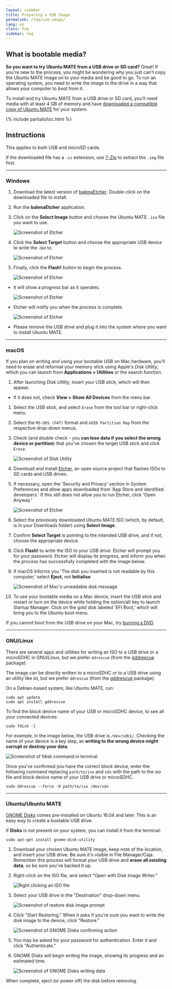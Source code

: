 ```yaml
---
layout: sidebar
title: Preparing a USB Image
permalink: /faq/usb-image/
lang: en
class: faq
sidebar: faq
---
```


## What is bootable media?

**So you want to try Ubuntu MATE from a USB drive or SD card?** Great! If you're new to the process, you might be wondering why you just can't copy the Ubuntu MATE image on to your media and be good to go. To run an operating system, you need to write the image to the drive in a way that allows your computer to boot from it.

To install and try Ubuntu MATE from a USB drive or SD card, you'll need media with at least 4 GB of memory and have [downloaded a compatible copy of Ubuntu MATE](/faq/downloads/) for your system.

{% include partials/toc.html %}


## Instructions

This applies to both USB and microSD cards.

If the downloaded file has a `.xz` extension, use [7-Zip](http://www.7-zip.org/) to extract the `.img` file first.

---

### Windows

1. Download the latest version of [balenaEtcher](https://www.balena.io/etcher/). Double-click on the downloaded file to install.

2. Run the **balenaEtcher** application.

3. Click on the **Select Image** button and choose the Ubuntu MATE `.iso` file you want to use.

    ![Screenshot of Etcher](/images/faq/bootable/Etcher-Select-Image.png)

4. Click the **Select Target** button and choose the appropriate USB device to write the .iso to.

    ![Screenshot of Etcher](/images/faq/bootable/Etcher-Select-target.png)

5. Finally, click the **Flash!** button to begin the process.

    ![Screenshot of Etcher](/images/faq/bootable/Etcher-Flash.png)

* It will show a progress bar as it operates.

    ![Screenshot of Etcher](/images/faq/bootable/Etcher-running.png)

* Etcher will notify you when the process is complete.

    ![Screenshot of Etcher](/images/faq/bootable/Etcher-complete.png)

* Please remove the USB drive and plug it into the system where you want to install Ubuntu MATE.


---

### macOS

If you plan on writing *and* using your bootable USB on Mac hardware, you'll need to erase and reformat your memory stick using Apple's *Disk Utility*, which you can launch from **Applications > Utilities** or the search function.

1. After launching *Disk Utility*, insert your USB stick, which will then appear.
  * If it does not, check **View > Show All Devices** from the menu bar.
1. Select the USB stick, and select `Erase` from the tool bar or right-click menu.
1. Select the `MS-DOS (FAT)` format and `GUID Partition Map` from the respective drop-down menus.
1. Check (and double check - you **can lose data if you select the wrong device or partition**) that you've chosen the target USB stick and click `Erase`.

    ![Screenshot of Disk Utility](/images/faq/bootable/disk-utility.png)

1. Download and install [Etcher](https://www.balena.io/etcher/), an open source project that flashes ISOs to SD cards and USB drives.
1. If necessary, open the 'Security and Privacy' section in System Preferences and allow apps downloaded from 'App Store and identified developers.' If this still does not allow you to run Etcher, click 'Open Anyway.'

    ![Screenshot of Etcher](/images/faq/bootable/open-etcher.png)

1. Select the previously downloaded Ubuntu MATE ISO (which, by default, is in your Downloads folder) using **Select Image**.
1. Confirm **Select Target** is pointing to the intended USB drive, and if not, choose the appropriate device.
1. Click **Flash!** to write the ISO to your USB drive. Etcher will prompt you for your password. Etcher will display its progress, and inform you when the process has successfully completed with the image below.
1. If macOS informs you 'The disk you inserted is not readable by this computer,' select **Eject**, not **Initialise**

    ![Screenshot of Mac's unreadable disk message](/images/faq/bootable/disk-not-readable.png)

1. To use your bootable media on a Mac device, insert the USB stick and restart or turn on the device while holding the option/alt key to launch Startup Manager. Click on the gold disk labeled 'EFI Boot,' which will bring you to the Ubuntu boot menu.

If you cannot boot from the USB drive on your Mac, try [burning a DVD](https://ubuntu.com/tutorials/tutorial-burn-a-dvd-on-windows).


---

### GNU/Linux

There are several apps and utilities for writing an ISO to a USB drive or a microSDHC in GNU/Linux, but we prefer `ddrescue` (from the [gddrescue](apt://gddrescue) package).

The image can be directly written to a microSDHC or to a USB drive using an utility like
`dd`, but we prefer `ddrescue` (from the [gddrescue](apt://gddrescue) package).

On a Debian-based system, like Ubuntu MATE, run:

    sudo apt update
    sudo apt install gddrescue

To find the block device name of your USB or microSDHC device, to see all your connected devices:

    sudo fdisk -l

For example, in the image below, the USB drive is `/dev/sdb1/`. Checking the name of your device is a key step, as **writing to the wrong device might corrupt or destroy your data**.

![Screenshot of fdisk command in terminal](/images/faq/bootable/fdisk-l.png)

Once you've confirmed you have the correct block device, enter the following command replacing `path/to/iso` and `sdx` with the path to the iso file and block device name of your USB drive or microSDHC.

    sudo ddrescue --force -D path/to/iso /dev/sdx


---

### Ubuntu/Ubuntu MATE

[GNOME Disks](apt://gnome-disk-utility) comes pre-installed on Ubuntu 16.04 and
later. This is an easy way to create a bootable USB drive.

If **Disks** is not present on your system, you can install it from the terminal:

    sudo apt-get install gnome-disk-utility

1. Download your chosen Ubuntu MATE image, keep note of the location, and insert your USB drive. Be sure it's visible in File Manager/Caja. Remember this process will format your USB drive and **erase all existing data**, so be sure you've backed it up.

1. Right-click on the ISO file, and select "Open with Disk Image Writer."

    ![Right clicking an ISO file](/images/faq/bootable/gnome_disks_right_click.png)

1. Select your USB drive in the "Destination" drop-down menu.

    ![Screenshot of restore disk image prompt](/images/faq/bootable/gnome_disks_start_restoring.png)

1. Click "Start Restoring." When it asks if you're sure you want to write the disk image to the device, click "Restore."

    ![Screenshot of GNOME Disks confirming action](/images/faq/bootable/gnome_disks_are_you_sure.png)

1. You may be asked for your password for authentication. Enter it and click "Authenticate."

1. GNOME Disks will begin writing the image, showing its progress and an estimated time.

    ![Screenshot of GNOME Disks writing data](/images/faq/bootable/gnome_disks_in_progress.png)

When complete, eject (or power off) the disk before removing.
